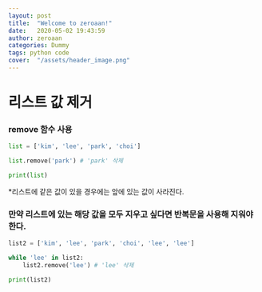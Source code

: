 ```yaml
---
layout: post
title:  "Welcome to zeroaan!"
date:   2020-05-02 19:43:59
author: zeroaan
categories: Dummy
tags: python code
cover:  "/assets/header_image.png"
---
```


# 리스트 값 제거

### remove 함수 사용

```python
list = ['kim', 'lee', 'park', 'choi']

list.remove('park') # 'park' 삭제

print(list)
```

*리스트에 같은 값이 있을 경우에는 앞에 있는 값이 사라진다.


### 만약 리스트에 있는 해당 값을 모두 지우고 싶다면 반복문을 사용해 지워야 한다.

```python
list2 = ['kim', 'lee', 'park', 'choi', 'lee', 'lee']

while 'lee' in list2:
    list2.remove('lee') # 'lee' 삭제

print(list2)
```